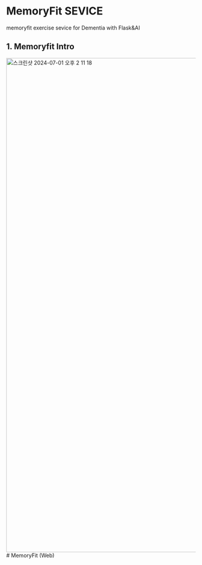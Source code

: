 # MemoryFit SEVICE

memoryfit exercise sevice for Dementia with Flask&AI 


## 1. Memoryfit Intro
<img width="1314" alt="스크린샷 2024-07-01 오후 2 11 18" src="https://github.com/SongGaHyeon/memoryfit_Backend_AI/assets/81414118/05adbdb8-2f45-4449-8acc-7cbe6254c73c"># MemoryFit (Web)

